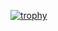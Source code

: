 [![trophy](https://github-profile-trophy.vercel.app/?username=ryo-ma&theme=darkhub&no-bg=true&column=-1&margin-w=20)](https://github.com/ryo-ma/github-profile-trophy)
